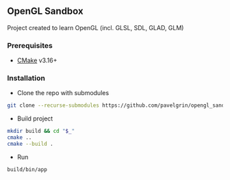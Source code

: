 ## OpenGL Sandbox

Project created to learn OpenGL (incl. GLSL, SDL, GLAD, GLM)

### Prerequisites

* [CMake](https://cmake.org/install) v3.16+

### Installation

* Clone the repo with submodules

```bash
git clone --recurse-submodules https://github.com/pavelgrin/opengl_sandbox
```

* Build project

```bash
mkdir build && cd "$_"
cmake ..
cmake --build .
```

* Run

```bash
build/bin/app
```
